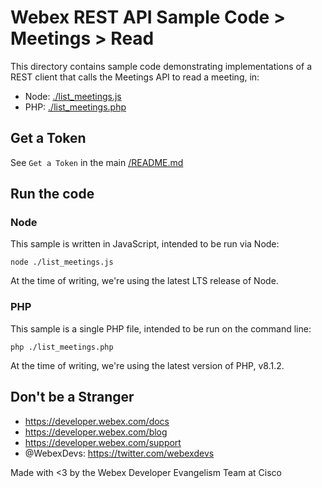 # Webex REST API Sample Code > Meetings > Read

This directory contains sample code demonstrating implementations of a REST client that calls the Meetings API to read a meeting, in:

 - Node: [./list_meetings.js](./list_meetings.js)
 - PHP: [./list_meetings.php](./list_meetings.php)


## Get a Token

See `Get a Token` in the main [/README.md](../../README.md)

## Run the code

### Node

This sample is written in JavaScript, intended to be run via Node:

`node ./list_meetings.js`

At the time of writing, we're using the latest LTS release of Node.

### PHP

This sample is a single PHP file, intended to be run on the command line:

`php ./list_meetings.php`

At the time of writing, we're using the latest version of PHP, v8.1.2.

## Don't be a Stranger

- https://developer.webex.com/docs
- https://developer.webex.com/blog
- https://developer.webex.com/support
- @WebexDevs: https://twitter.com/webexdevs

Made with <3 by the Webex Developer Evangelism Team at Cisco
